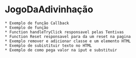 # JogoDaAdivinhação

    * Exemplo de função Callback
    * Exemplo de função
    * Function handleTryClick responsavel pelas Tentivas
    * Function Reset responsavel para da um reset na pagina
    * Exemplo remover e adicionar classe e um elemento HTML
    * Exemplo de subistituir texto no HTML
    * Exemplo de como pega valor na iput e substituir 




